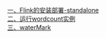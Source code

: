 

[一、Flink的安装部署-standalone](src/main/markDwon/firstFlinkSteup.md) <br>
[二、运行wordcount实例](src/main/markDwon/secondWordCount.md) <br>
[三、waterMark](src/main/markDwon/thirdWaterMark.md)<br>



